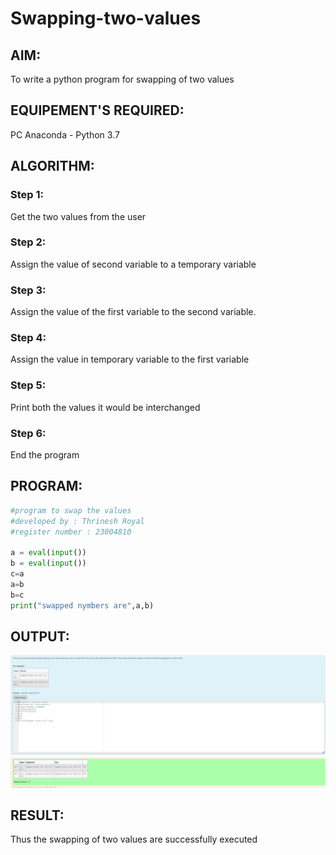 # Swapping-two-values
## AIM:
To write a python program for swapping of two values
## EQUIPEMENT'S REQUIRED: 
PC
Anaconda - Python 3.7
## ALGORITHM: 
### Step 1:
Get the two values from the user
### Step 2: 
Assign the value of second variable to a temporary variable 
### Step 3: 
Assign the value of the first variable to the second variable.
### Step 4:  
Assign the value in temporary variable to the first variable
### Step 5: 
Print both the values it would be interchanged
### Step 6: 
End the program
## PROGRAM:
```PYTHON
#program to swap the values
#developed by : Thrinesh Royal 
#register number : 23004810

a = eval(input())
b = eval(input())
c=a
a=b
b=c
print("swapped nymbers are",a,b)
```

## OUTPUT:
![output](<Screenshot 2023-10-17 133503.png>)

## RESULT:
Thus the swapping of two values are successfully executed 



